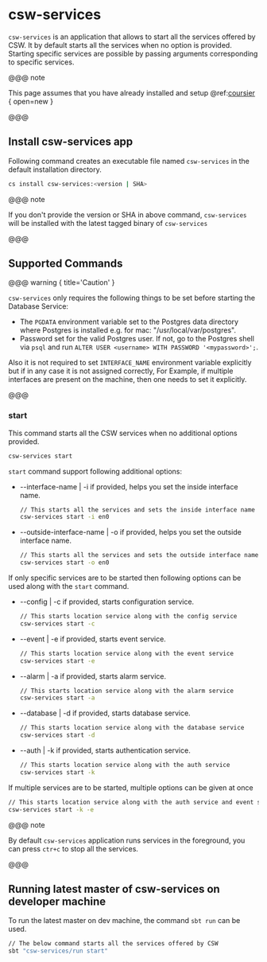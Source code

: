 # csw-services

`csw-services` is an application that allows to start all the services offered by CSW.
It by default starts all the services when no option is provided. Starting specific services are possible by passing arguments corresponding to specific
services.

@@@ note

This page assumes that you have already installed and setup @ref:[coursier](csinstallation.md) { open=new }

@@@

## Install csw-services app

Following command creates an executable file named `csw-services` in the default installation directory.

```bash
cs install csw-services:<version | SHA>
```

@@@ note

If you don't provide the version or SHA in above command, `csw-services` will be installed with the latest tagged binary of `csw-services`

@@@

## Supported Commands

@@@ warning  { title='Caution' }

`csw-services` only requires the following things to be set before starting the Database Service:

- The `PGDATA` environment variable set to the Postgres data directory where Postgres is installed e.g. for mac: "/usr/local/var/postgres".
- Password set for the valid Postgres user. If not, go to the Postgres shell via `psql` and run `ALTER USER <username> WITH PASSWORD '<mypassword>';`.

Also it is not required to set `INTERFACE_NAME` environment variable explicitly but if in any case it is not assigned correctly, For Example,
if multiple interfaces are present on the machine, then one needs to set it explicitly.

@@@

### start

This command starts all the CSW services when no additional options provided.

```bash
csw-services start
```

`start` command support following additional options:

- --interface-name | -i if provided, helps you set the inside interface name.

    ```bash
    // This starts all the services and sets the inside interface name to en0.
    csw-services start -i en0
    ```  
- --outside-interface-name | -o if provided, helps you set the outside interface name.

    ```bash
    // This starts all the services and sets the outside interface name to en0.
    csw-services start -o en0
    ```  
  
If only  specific services are to be started then following options can be used along with the `start` command.
  
- --config | -c if provided, starts configuration service.

    ```bash
    // This starts location service along with the config service
    csw-services start -c
    ```

- --event | -e if provided, starts event service.

    ```bash
    // This starts location service along with the event service
    csw-services start -e
    ```

- --alarm | -a if provided, starts alarm service.

    ```bash
    // This starts location service along with the alarm service
    csw-services start -a
    ```
  
- --database | -d if provided, starts database service.

    ```bash
    // This starts location service along with the database service
    csw-services start -d
    ```
  
- --auth | -k if provided, starts authentication service.

    ```bash
    // This starts location service along with the auth service
    csw-services start -k
    ```

If multiple services are to be started, multiple options can be given at once

```bash
// This starts location service along with the auth service and event service
csw-services start -k -e
```

@@@ note

By default `csw-services` application runs services in the foreground, you can press `ctr+c` to stop all the services.

@@@

## Running latest master of csw-services on developer machine

 To run the latest master on dev machine, the command `sbt run` can be used.

```bash
// The below command starts all the services offered by CSW
sbt "csw-services/run start"
```

